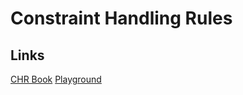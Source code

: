 # Constraint Handling Rules

## Links
[CHR Book](http://www.informatik.uni-ulm.de/pm/fileadmin/pm/home/fruehwirth/constraint-handling-rules-book.html)
[Playground](http://chrjs.net/playground) 
